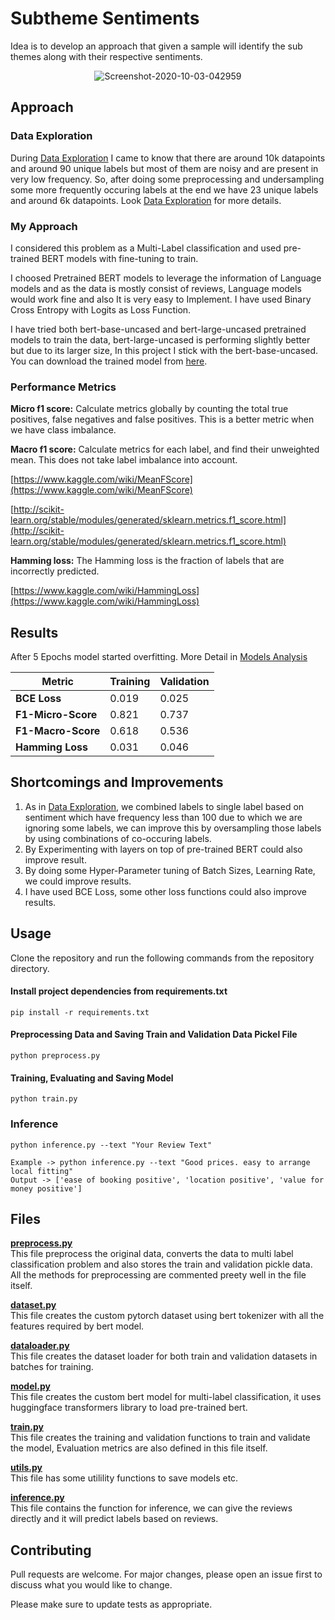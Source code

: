 # Subtheme Sentiments 

Idea is to develop an approach that given a sample will identify the sub themes along with their respective sentiments.

<center>
<img src="https://i.ibb.co/yRJJ5wH/Screenshot-2020-10-03-042959.jpg" alt="Screenshot-2020-10-03-042959" border="0">
</center>

## Approach
### Data Exploration
During [Data Exploration](https://github.com/skshashankkumar41/Subtheme-Sentiments/blob/master/output/Data-Exploration.pdf) I came to know that there are around 10k datapoints and around 90 unique labels but most of them are noisy and are present in very low frequency. So, after doing some preprocessing and undersampling some more frequently occuring labels at the end we have 23 unique labels and around 6k datapoints. Look [Data Exploration](https://github.com/skshashankkumar41/Subtheme-Sentiments/blob/master/output/Data-Exploration.pdf) for more details.

### My Approach
I considered this problem as a Multi-Label classification and used pre-trained BERT models with fine-tuning to train. 

I choosed Pretrained BERT models to leverage the information of Language models and as the data is mostly consist of reviews, Language models would work fine and also It is very easy to Implement. I have used Binary Cross Entropy with Logits as Loss Function.

I have tried both bert-base-uncased and bert-large-uncased pretrained models to train the data, bert-large-uncased is performing slightly better but due to its larger size, In this project I stick with the bert-base-uncased. You can download the trained model from [here](https://drive.google.com/file/d/1kcs0WctkGAqLrzSI1QhsnmK05AG5gopd/view?usp=sharing).

### Performance Metrics 
**Micro f1 score:**
Calculate metrics globally by counting the total true positives, false negatives and false positives. This is a better metric when we have class imbalance.

**Macro f1 score:**
Calculate metrics for each label, and find their unweighted mean. This does not take label imbalance into account.

[https://www.kaggle.com/wiki/MeanFScore](https://www.kaggle.com/wiki/MeanFScore)

[http://scikit-learn.org/stable/modules/generated/sklearn.metrics.f1_score.html](http://scikit-learn.org/stable/modules/generated/sklearn.metrics.f1_score.html)

**Hamming loss:** The Hamming loss is the fraction of labels that are incorrectly predicted.

[https://www.kaggle.com/wiki/HammingLoss](https://www.kaggle.com/wiki/HammingLoss)

## Results 
After 5 Epochs model started overfitting. More Detail in [Models Analysis](https://github.com/skshashankkumar41/Subtheme-Sentiments/blob/master/output/Model-Analysis.pdf) 
<table class="tg">
<thead>
  <tr>
    <th class="tg-0pky"><span style="font-weight:bold">Metric</span></th>
    <th class="tg-0pky"><span style="font-weight:bold">Training</span></th>
    <th class="tg-0pky"><span style="font-weight:bold">Validation</span></th>
  </tr>
</thead>
<tbody>
  <tr>
    <td class="tg-0pky"><span style="font-weight:bold">BCE Loss</span></td>
    <td class="tg-0pky">0.019</td>
    <td class="tg-0pky">0.025</td>
  </tr>
  <tr>
    <td class="tg-0pky"><span style="font-weight:bold">F1-Micro-Score</span></td>
    <td class="tg-0pky">0.821</td>
    <td class="tg-0pky">0.737</td>
  </tr>
  <tr>
    <td class="tg-0pky"><span style="font-weight:bold">F1-Macro-Score</span></td>
    <td class="tg-0pky">0.618</td>
    <td class="tg-0pky">0.536</td>
  </tr>
  <tr>
    <td class="tg-0pky"><span style="font-weight:bold">Hamming Loss</span></td>
    <td class="tg-0pky">0.031</td>
    <td class="tg-0pky">0.046</td>
  </tr>
</tbody>
</table>

## Shortcomings and Improvements 
1. As in [Data Exploration](https://github.com/skshashankkumar41/Subtheme-Sentiments/blob/master/output/Data-Exploration.pdf), we combined labels to single label based on sentiment which have frequency less than 100 due to which we are ignoring some labels, we can improve this by oversampling those labels by using combinations of co-occuring labels.
2. By Experimenting with layers on top of pre-trained BERT could also improve result.
3. By doing some Hyper-Parameter tuning of Batch Sizes, Learning Rate, we could improve results.
4. I have used BCE Loss, some other loss functions could also improve results.

## Usage
Clone the repository and run the following commands from the repository directory.
#### Install project dependencies from requirements.txt
```
pip install -r requirements.txt
```

#### Preprocessing Data and Saving Train and Validation Data Pickel File
```
python preprocess.py
```
#### Training, Evaluating and Saving Model 
```
python train.py
```
### Inference
```
python inference.py --text "Your Review Text"

Example -> python inference.py --text "Good prices. easy to arrange local fitting"
Output -> ['ease of booking positive', 'location positive', 'value for money positive']
```

## Files 
<b>[preprocess.py](https://github.com/skshashankkumar41/Subtheme-Sentiments/blob/master/preprocess.py)</b>
<br>
This file preprocess the original data, converts the data to multi label classification problem and also stores the train and validation pickle data. All the methods for preprocessing are commented preety well in the file itself.
<br>

<b>[dataset.py](https://github.com/skshashankkumar41/Subtheme-Sentiments/blob/master/dataset.py)</b>
<br>
This file creates the custom pytorch dataset using bert tokenizer with all the features required by bert model.
<br>

<b>[dataloader.py](https://github.com/skshashankkumar41/Subtheme-Sentiments/blob/master/dataloader.py)</b>
<br>
This file creates the dataset loader for both train and validation datasets in batches for training.

<b>[model.py](https://github.com/skshashankkumar41/Subtheme-Sentiments/blob/master/model.py)</b><br>
This file creates the custom bert model for multi-label classification, it uses huggingface transformers library to load pre-trained bert.
<br>

<b>[train.py](https://github.com/skshashankkumar41/Subtheme-Sentiments/blob/master/train.py)</b><br>
This file creates the training and validation functions to train and validate the model, Evaluation metrics are also defined in this file itself.
<br>

<b>[utils.py](https://github.com/skshashankkumar41/Subtheme-Sentiments/blob/master/utils.py)</b><br>
This file has some utilility functions to save models etc.
<br>

<b>[inference.py](https://github.com/skshashankkumar41/Subtheme-Sentiments/blob/master/inference.py)</b>
<br>
This file contains the function for inference, we can give the reviews directly and it will predict labels based on reviews.
<br>


## Contributing
Pull requests are welcome. For major changes, please open an issue first to discuss what you would like to change.

Please make sure to update tests as appropriate.

